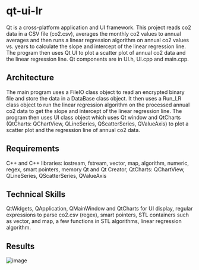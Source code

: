 # qt-ui-lr

Qt is a cross-platform application and UI framework. This project reads co2 data in a CSV file (co2.csv), averages the monthly co2 values to annual averages and then runs a linear regression algorithm on annual co2 values vs. years to calculate the slope and intercept of the linear regression line. The program then uses Qt UI to plot a scatter plot of annual co2 data and the linear regression line. Qt components are in UI.h, UI.cpp and main.cpp.


## Architecture

The main program uses a FileIO class object to read an encrypted binary file and store the data in a DataBase class object. It then uses a Run_LR class object to run the linear regression algorithm on the processed annual co2 data to get the slope and intercept of the linear regression line. The program then uses UI class object which uses Qt window and QtCharts (QtCharts: QChartView, QLineSeries, QScatterSeries, QValueAxis) to plot a scatter plot and the regression line of annual co2 data.

## Requirements

C++ and C++ libraries: iostream, fstream, vector, map, algorithm, numeric, regex, smart pointers, memory
Qt and Qt Creator, QtCharts: QChartView, QLineSeries, QScatterSeries, QValueAxis

## Technical Skills

QtWidgets, QApplication, QMainWindow and QtCharts for UI display, regular expressions to parse co2.csv (regex), smart pointers, STL containers such as vector, and map, a few functions in STL algorithms, linear regression algorithm.

## Results

![image](https://github.com/carab9/qt_ui_lr/blob/main/qt_ui_lr.png?raw=true)
